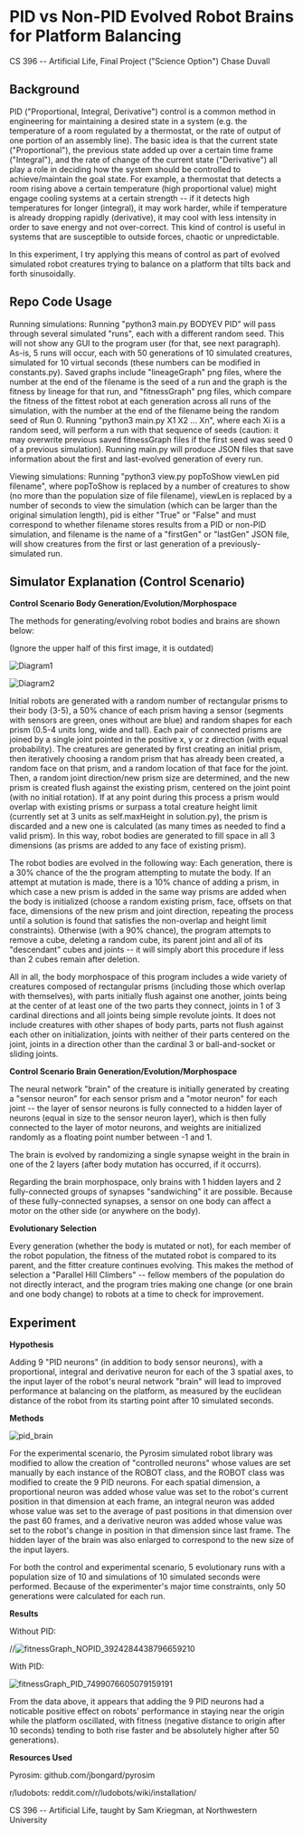 <h1>PID vs Non-PID Evolved Robot Brains for Platform Balancing</h1>

CS 396 -- Artificial Life, Final Project ("Science Option")
Chase Duvall

<h2>Background</h2>

PID ("Proportional, Integral, Derivative") control is a common method in engineering for maintaining a desired state in a system (e.g. the temperature of a room regulated by a thermostat, or the rate of output of one portion of an assembly line). The basic idea is that the current state ("Proportional"), the previous state added up over a certain time frame ("Integral"), and the rate of change of the current state ("Derivative") all play a role in deciding how the system should be controlled to achieve/maintain the goal state. For example, a thermostat that detects a room rising above a certain temperature (high proportional value) might engage cooling systems at a certain strength -- if it detects high temperatures for longer (integral), it may work harder, while if temperature is already dropping rapidly (derivative), it may cool with less intensity in order to save energy and not over-correct. This kind of control is useful in systems that are susceptible to outside forces, chaotic or unpredictable.

In this experiment, I try applying this means of control as part of evolved simulated robot creatures trying to balance on a platform that tilts back and forth sinusoidally.

<h2>Repo Code Usage</h2>

Running simulations: Running "python3 main.py BODYEV PID" will pass through several simulated "runs", each with a different random seed. This will not show any GUI to the program user (for that, see next paragraph). As-is, 5 runs will occur, each with 50 generations of 10 simulated creatures, simulated for 10 virtual seconds (these numbers can be modified in constants.py). Saved graphs include "lineageGraph" png files, where the number at the end of the filename is the seed of a run and the graph is the fitness by lineage for that run, and "fitnessGraph" png files, which compare the fitness of the fittest robot at each generation across all runs of the simulation, with the number at the end of the filename being the random seed of Run 0. Running "python3 main.py X1 X2 ... Xn", where each Xi is a random seed, will perform a run with that sequence of seeds (caution: it may overwrite previous saved fitnessGraph files if the first seed was seed 0 of a previous simulation). Running main.py will produce JSON files that save information about the first and last-evolved generation of every run.

Viewing simulations: Running "python3 view.py popToShow viewLen pid filename", where popToShow is replaced by a number of creatures to show (no more than the population size of file filename), viewLen is replaced by a number of seconds to view the simulation (which can be larger than the original simulation length), pid is either "True" or "False" and must correspond to whether filename stores results from a PID or non-PID simulation, and filename is the name of a "firstGen" or "lastGen" JSON file, will show creatures from the first or last generation of a previously-simulated run.

<h2>Simulator Explanation (Control Scenario)</h2>

<b>Control Scenario Body Generation/Evolution/Morphospace</b>

The methods for generating/evolving robot bodies and brains are shown below:

(Ignore the upper half of this first image, it is outdated)

![Diagram1](https://user-images.githubusercontent.com/57238295/221744720-f49f8a53-ab19-481a-b607-be2081615569.jpg)

![Diagram2](https://user-images.githubusercontent.com/57238295/221744777-169ac7fd-ec03-434c-86c9-dd281455203f.jpg)

Initial robots are generated with a random number of rectangular prisms to their body (3-5), a 50% chance of each prism having a sensor (segments with sensors are green, ones without are blue) and random shapes for each prism (0.5-4 units long, wide and tall). Each pair of connected prisms are joined by a single joint pointed in the positive x, y or z direction (with equal probability). The creatures are generated by first creating an initial prism, then iteratively choosing a random prism that has already been created, a random face on that prism, and a random location of that face for the joint. Then, a random joint direction/new prism size are determined, and the new prism is created flush against the existing prism, centered on the joint point (with no initial rotation). If at any point during this process a prism would overlap with existing prisms or surpass a total creature height limit (currently set at 3 units as self.maxHeight in solution.py), the prism is discarded and a new one is calculated (as many times as needed to find a valid prism). In this way, robot bodies are generated to fill space in all 3 dimensions (as prisms are added to any face of existing prism).

The robot bodies are evolved in the following way: Each generation, there is a 30% chance of the the program attempting to mutate the body. If an attempt at mutation is made, there is a 10% chance of adding a prism, in which case a new prism is added in the same way prisms are added when the body is initialized (choose a random existing prism, face, offsets on that face, dimensions of the new prism and joint direction, repeating the process until a solution is found that satisfies the non-overlap and height limit constraints). Otherwise (with a 90% chance), the program attempts to remove a cube, deleting a random cube, its parent joint and all of its "descendant" cubes and joints -- it will simply abort this procedure if less than 2 cubes remain after deletion.

All in all, the body morphospace of this program includes a wide variety of creatures composed of rectangular prisms (including those which overlap with themselves), with parts initially flush against one another, joints being at the center of at least one of the two parts they connect, joints in 1 of 3 cardinal directions and all joints being simple revolute joints. It does not include creatures with other shapes of body parts, parts not flush against each other on initialization, joints with neither of their parts centered on the joint, joints in a direction other than the cardinal 3 or ball-and-socket or sliding joints.

<b>Control Scenario Brain Generation/Evolution/Morphospace</b>

The neural network "brain" of the creature is initially generated by creating a "sensor neuron" for each sensor prism and a "motor neuron" for each joint -- the layer of sensor neurons is fully connected to a hidden layer of neurons (equal in size to the sensor neuron layer), which is then fully connected to the layer of motor neurons, and weights are initialized randomly as a floating point number between -1 and 1.

The brain is evolved by randomizing a single synapse weight in the brain in one of the 2 layers (after body mutation has occurred, if it occurrs).

Regarding the brain morphospace, only brains with 1 hidden layers and 2 fully-connected groups of synapses "sandwiching" it are possible. Because of these fully-connected synapses, a sensor on one body can affect a motor on the other side (or anywhere on the body).

<b>Evolutionary Selection</b>

Every generation (whether the body is mutated or not), for each member of the robot population, the fitness of the mutated robot is compared to its parent, and the fitter creature continues evolving. This makes the method of selection a "Parallel Hill Climbers" -- fellow members of the population do not directly interact, and the program tries making one change (or one brain and one body change) to robots at a time to check for improvement.

<h2>Experiment</h2>

<b>Hypothesis</b>

Adding 9 "PID neurons" (in addition to body sensor neurons), with a proportional, integral and derivative neuron for each of the 3 spatial axes, to the input layer of the robot's neural network "brain" will lead to improved performance at balancing on the platform, as measured by the euclidean distance of the robot from its starting point after 10 simulated seconds.

<b>Methods</b>

![pid_brain](https://user-images.githubusercontent.com/57238295/224202195-ebbd39a4-eb52-4a31-8564-01577656966b.jpg)

For the experimental scenario, the Pyrosim simulated robot library was modified to allow the creation of "controlled neurons" whose values are set manually by each instance of the ROBOT class, and the ROBOT class was modified to create the 9 PID neurons. For each spatial dimension, a proportional neuron was added whose value was set to the robot's current position in that dimension at each frame, an integral neuron was added whose value was set to the average of past positions in that dimension over the past 60 frames, and a derivative neuron was added whose value was set to the robot's change in position in that dimension since last frame. The hidden layer of the brain was also enlarged to correspond to the new size of the input layers.

For both the control and experimental scenario, 5 evolutionary runs with a population size of 10 and simulations of 10 simulated seconds were performed. Because of the experimenter's major time constraints, only 50 generations were calculated for each run.

<b>Results</b>

Without PID:

//![fitnessGraph_NOPID_3924284438796659210](https://user-images.githubusercontent.com/57238295/224202303-8dad7323-3aef-4bdc-8fc0-87caff926498.png)

With PID:

![fitnessGraph_PID_7499076605079159191](https://user-images.githubusercontent.com/57238295/224202325-f6f185c9-c894-4da5-93ba-9044991aa706.png)

From the data above, it appears that adding the 9 PID neurons had a noticable positive effect on robots' performance in staying near the origin while the platform oscillated, with fitness (negative distance to origin after 10 seconds) tending to both rise faster and be absolutely higher after 50 generations).

<b>Resources Used</b>

Pyrosim: github.com/jbongard/pyrosim

r/ludobots: reddit.com/r/ludobots/wiki/installation/

CS 396 -- Artificial Life, taught by Sam Kriegman, at Northwestern University
